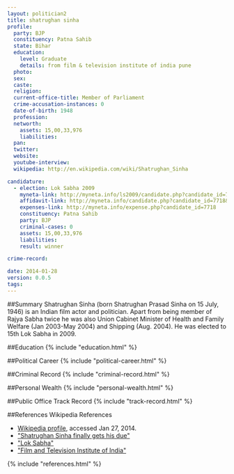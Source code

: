 ```yaml
---
layout: politician2
title: shatrughan sinha
profile: 
  party: BJP
  constituency: Patna Sahib
  state: Bihar
  education: 
    level: Graduate
    details: from film & television institute of india pune
  photo: 
  sex: 
  caste: 
  religion: 
  current-office-title: Member of Parliament
  crime-accusation-instances: 0
  date-of-birth: 1948
  profession: 
  networth: 
    assets: 15,00,33,976
    liabilities: 
  pan: 
  twitter: 
  website: 
  youtube-interview: 
  wikipedia: http://en.wikipedia.com/wiki/Shatrughan_Sinha

candidature: 
  - election: Lok Sabha 2009
    myneta-link: http://myneta.info/ls2009/candidate.php?candidate_id=7718
    affidavit-link: http://myneta.info/candidate.php?candidate_id=7718&scan=original
    expenses-link: http://myneta.info/expense.php?candidate_id=7718
    constituency: Patna Sahib 
    party: BJP
    criminal-cases: 0
    assets: 15,00,33,976
    liabilities: 
    result: winner 

crime-record: 

date: 2014-01-28
version: 0.0.5
tags: 
---
```

##Summary
Shatrughan Sinha (born Shatrughan Prasad Sinha on 15 July, 1946) is an Indian film actor and politician. Apart from being member of Rajya Sabha twice he was also Union Cabinet Minister of Health and Family Welfare (Jan 2003-May 2004) and Shipping (Aug. 2004). He was elected to 15th Lok Sabha in 2009.




##Education
{% include "education.html" %}


##Political Career
{% include "political-career.html" %}


##Criminal Record
{% include "criminal-record.html" %}


##Personal Wealth
{% include "personal-wealth.html" %}


##Public Office Track Record
{% include "track-record.html" %}


##References
Wikipedia References
- [Wikipedia profile]({{page.profile.wikipedia}}), accessed Jan 27, 2014.
- ["Shatrughan Sinha finally gets his due"][wiki1]
- ["Lok Sabha"][wiki2]
- ["Film and Television Institute of India"][wiki3]

[wiki1]: http://articles.timesofindia.indiatimes.com/2002-07-01/india/27289811_1_shatrughan-sinha-union-cabinet-bjp
[wiki2]: http://164.100.47.132/LssNew/Members/Biography.aspx?mpsno=4468
[wiki3]: http://www.ftiindia.com/


{% include "references.html" %}